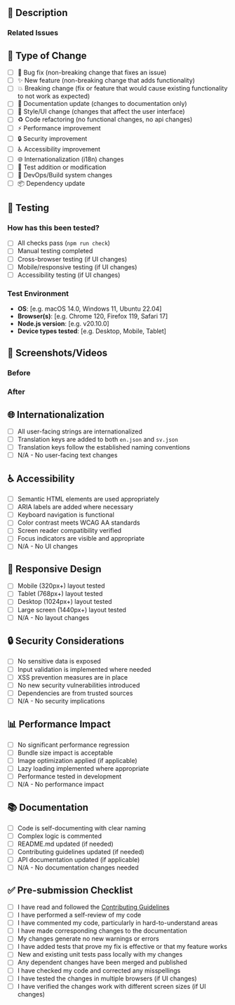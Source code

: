 ## 📝 Description

<!-- Provide a clear and concise description of what this PR does -->
<!-- Thank you for contributing to Viscalyx.se! 🎉 -->

### Related Issues

<!-- Link any related issues using "Fixes #123", "Closes #123", or "Relates to #123" -->

## 🔄 Type of Change

<!-- Mark the relevant option with an "x" -->

- [ ] 🐛 Bug fix (non-breaking change that fixes an issue)
- [ ] ✨ New feature (non-breaking change that adds functionality)
- [ ] 💥 Breaking change (fix or feature that would cause existing functionality to not work as expected)
- [ ] 📝 Documentation update (changes to documentation only)
- [ ] 🎨 Style/UI change (changes that affect the user interface)
- [ ] ♻️ Code refactoring (no functional changes, no api changes)
- [ ] ⚡ Performance improvement
- [ ] 🔒 Security improvement
- [ ] ♿ Accessibility improvement
- [ ] 🌐 Internationalization (i18n) changes
- [ ] 🧪 Test addition or modification
- [ ] 🔧 DevOps/Build system changes
- [ ] 📦 Dependency update

## 🧪 Testing

### How has this been tested?

<!-- Describe the tests you ran to verify your changes -->

- [ ] All checks pass (`npm run check`)
- [ ] Manual testing completed
- [ ] Cross-browser testing (if UI changes)
- [ ] Mobile/responsive testing (if UI changes)
- [ ] Accessibility testing (if UI changes)

### Test Environment

<!-- If applicable, describe your test environment -->

- **OS**: [e.g. macOS 14.0, Windows 11, Ubuntu 22.04]
- **Browser(s)**: [e.g. Chrome 120, Firefox 119, Safari 17]
- **Node.js version**: [e.g. v20.10.0]
- **Device types tested**: [e.g. Desktop, Mobile, Tablet]

## 📸 Screenshots/Videos

<!-- If your changes affect the UI, please include screenshots or videos -->

### Before

<!-- Screenshots/videos showing the current state -->

### After

<!-- Screenshots/videos showing the new state -->

## 🌐 Internationalization

<!-- If this PR affects user-facing text -->

- [ ] All user-facing strings are internationalized
- [ ] Translation keys are added to both `en.json` and `sv.json`
- [ ] Translation keys follow the established naming conventions
- [ ] N/A - No user-facing text changes

## ♿ Accessibility

<!-- If this PR affects the user interface -->

- [ ] Semantic HTML elements are used appropriately
- [ ] ARIA labels are added where necessary
- [ ] Keyboard navigation is functional
- [ ] Color contrast meets WCAG AA standards
- [ ] Screen reader compatibility verified
- [ ] Focus indicators are visible and appropriate
- [ ] N/A - No UI changes

## 📱 Responsive Design

<!-- If this PR affects the UI layout -->

- [ ] Mobile (320px+) layout tested
- [ ] Tablet (768px+) layout tested
- [ ] Desktop (1024px+) layout tested
- [ ] Large screen (1440px+) layout tested
- [ ] N/A - No layout changes

## 🔒 Security Considerations

<!-- Consider security implications of your changes -->

- [ ] No sensitive data is exposed
- [ ] Input validation is implemented where needed
- [ ] XSS prevention measures are in place
- [ ] No new security vulnerabilities introduced
- [ ] Dependencies are from trusted sources
- [ ] N/A - No security implications

## 📊 Performance Impact

<!-- Consider the performance impact of your changes -->

- [ ] No significant performance regression
- [ ] Bundle size impact is acceptable
- [ ] Image optimization applied (if applicable)
- [ ] Lazy loading implemented where appropriate
- [ ] Performance tested in development
- [ ] N/A - No performance impact

## 📚 Documentation

<!-- Consider documentation needs -->

- [ ] Code is self-documenting with clear naming
- [ ] Complex logic is commented
- [ ] README.md updated (if needed)
- [ ] Contributing guidelines updated (if needed)
- [ ] API documentation updated (if applicable)
- [ ] N/A - No documentation changes needed

## ✅ Pre-submission Checklist

<!-- Ensure all items are checked before submitting -->

- [ ] I have read and followed the [Contributing Guidelines](/CONTRIBUTING.md)
- [ ] I have performed a self-review of my code
- [ ] I have commented my code, particularly in hard-to-understand areas
- [ ] I have made corresponding changes to the documentation
- [ ] My changes generate no new warnings or errors
- [ ] I have added tests that prove my fix is effective or that my feature works
- [ ] New and existing unit tests pass locally with my changes
- [ ] Any dependent changes have been merged and published
- [ ] I have checked my code and corrected any misspellings
- [ ] I have tested the changes in multiple browsers (if UI changes)
- [ ] I have verified the changes work with different screen sizes (if UI changes)
